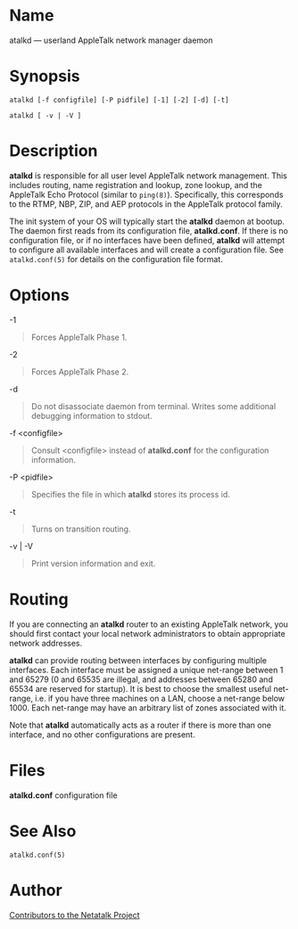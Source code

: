# Name

atalkd — userland AppleTalk network manager daemon

# Synopsis

`atalkd [-f configfile] [-P pidfile] [-1] [-2] [-d] [-t]`

`atalkd [ -v | -V ]`

# Description

**atalkd** is responsible for all user level AppleTalk network management.
This includes routing, name registration and lookup, zone lookup, and
the AppleTalk Echo Protocol (similar to `ping(8)`). Specifically, this
corresponds to the RTMP, NBP, ZIP, and AEP protocols in the AppleTalk
protocol family.

The init system of your OS will typically start the **atalkd** daemon at
bootup. The daemon first reads from its configuration file,
**atalkd.conf**. If there is no configuration file, or if no interfaces
have been defined, **atalkd** will attempt to configure all available
interfaces and will create a configuration file. See `atalkd.conf(5)`
for details on the configuration file format.

# Options

-1

> Forces AppleTalk Phase 1.

-2

> Forces AppleTalk Phase 2.

-d

> Do not disassociate daemon from terminal. Writes some additional
debugging information to stdout.

-f <configfile\>

> Consult <configfile\> instead of **atalkd.conf** for the configuration
information.

-P <pidfile\>

> Specifies the file in which **atalkd** stores its process id.

-t

> Turns on transition routing.

-v | -V

> Print version information and exit.

# Routing

If you are connecting an **atalkd** router to an existing AppleTalk
network, you should first contact your local network administrators to
obtain appropriate network addresses.

**atalkd** can provide routing between interfaces by configuring multiple
interfaces. Each interface must be assigned a unique
net-range between 1 and 65279 (0 and
65535 are illegal, and addresses between 65280 and 65534 are reserved
for startup). It is best to choose the smallest useful net-range, i.e.
if you have three machines on a LAN, choose a net-range below 1000. Each
net-range may have an arbitrary list of zones associated with it.

Note that **atalkd** automatically acts as a router if there is more than
one interface, and no other configurations are present.

# Files

**atalkd.conf** configuration file

# See Also

`atalkd.conf(5)`

# Author

[Contributors to the Netatalk Project](https://netatalk.io/contributors)
